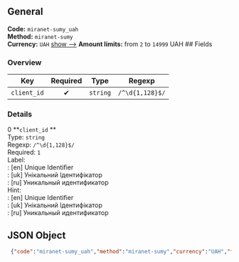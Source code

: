## General 
**Code:** `miranet-sumy_uah`  
**Method:** `miranet-sumy`  
**Currency:** `UAH` [show -->]() 
**Amount limits:** from `2`  to `14999`  UAH ## Fields 
### Overview 
|Key|Required|Type|Regexp| 
|:---:|:---:|:---:|:---:| 
|`client_id` |✔ |`string` |`/^\d{1,128}$/` | 
 
### Details 
0 **`client_id` **  
Type: `string`  
Regexp: `/^\d{1,128}$/`  
Required: `1`  
Label:  
: [en] Unique Identifier  
: [uk] Унікальний Ідентифікатор  
: [ru] Уникальный идентификатор  
Hint:  
: [en] Unique Identifier  
: [uk] Унікальний Ідентифікатор  
: [ru] Уникальный идентификатор  
## JSON Object 
```json
 {"code":"miranet-sumy_uah","method":"miranet-sumy","currency":"UAH","fields":[{"key":"client_id","type":"string","label":{"en":"Unique Identifier","uk":"\u0423\u043d\u0456\u043a\u0430\u043b\u044c\u043d\u0438\u0439 \u0406\u0434\u0435\u043d\u0442\u0438\u0444\u0456\u043a\u0430\u0442\u043e\u0440","ru":"\u0423\u043d\u0438\u043a\u0430\u043b\u044c\u043d\u044b\u0439 \u0438\u0434\u0435\u043d\u0442\u0438\u0444\u0438\u043a\u0430\u0442\u043e\u0440"},"regexp":"\/^\\d{1,128}$\/","required":true,"position":1,"hint":{"en":"Unique Identifier","uk":"\u0423\u043d\u0456\u043a\u0430\u043b\u044c\u043d\u0438\u0439 \u0406\u0434\u0435\u043d\u0442\u0438\u0444\u0456\u043a\u0430\u0442\u043e\u0440","ru":"\u0423\u043d\u0438\u043a\u0430\u043b\u044c\u043d\u044b\u0439 \u0438\u0434\u0435\u043d\u0442\u0438\u0444\u0438\u043a\u0430\u0442\u043e\u0440"},"example":"666"}],"amount_min":2,"amount_max":14999}```  

